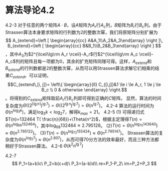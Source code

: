 # 算法导论4.2

4.2-3 对于任意的两个矩阵$A\cdot B$，设$A$矩阵为$A_r$行$A_c$列，$B$矩阵为$B_r$行$B_c$列。由于Strassen算法本身要求矩阵的行列数为2的整数次幂，我们将原矩阵分别扩展为
$$
A_{extend}=\left [ \begin{array}{cc} A&A_1\\A_2&A_3\end{array} \right ]\,
B_{extend}=\left [ \begin{array}{cc} B&B_1\\B_2&B_3\end{array} \right ]
$$
，其中$A_3$为$2^{\lceil\lg\rm A_r \rceil}-A_r$行$2^{\lceil\lg\rm A_c \rceil}-A_c$列的矩阵且每一项都为0，其余的扩充矩阵同理可得。这样，$A_{extend}$和$B_{extend}$的行列数都是2的整数次幂，从而可以用Strassen算法求解它们相乘的结果$C_{extend}$。可以证明，$$C_{extend\,[i, j]}= \left\{ \begin{array}{ll} C_{[i,j]}&1 \le i \le A_r, 1 \le  j \le B_c \\ 0 & otherwise \end{array} \right.$$。将得到的$C_{extend}$矩阵取前$A_r$行$B_c$列即可得到正确的$C$矩阵。
显然，算法的时间复杂度为$\Theta((2^{\lceil \lg n\rceil})^{\lg 7})=\Theta((2^{\lg n})^{\lg 7})=\Theta(n^{\lg 7})$。
4.2-4 算法的运行时间为$\Theta(n^{\log_3 k})$，满足$\log_3 k<\log_2 7$，解得$k_{max}=21$。
4.2-5
(1) 可得递归式$T(n)=132464 T( \frac{n}{68})+\Theta(n^2)$，根据主定理得$T(n) = \Theta (n^{\log_{68}132464})$，其中$\log_{68}132464\approx 2.795128$。
(2)$T(n) = \Theta (n^{\log_{70}143640})\approx\Theta (n^{2.795122})$。
(3)$T(n) = \Theta (n^{\log_{72}155424})\approx\Theta (n^{2.795147})$。
Strassen算法的复杂度为$\Theta(n^{\log_{2} 7})\approx \Theta(n^{2.807})$，从而可得70分方法的效率最好，而且三种方法都稍好于Strassen算法。
4.2-6 $\Theta(k^2n^{\lg 7})$

4.2-7
$$
P_1=(a+b)c\ P_2=b(c+d)\ P_3=(a-b)d\\
re=P_1-P_2\ im=P_2+P_3
$$

